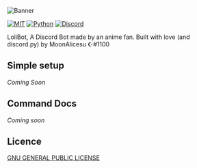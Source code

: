 ![Banner](https://i.imgur.com/Ks5IcqC.jpg)

[![MIT](https://img.shields.io/github/license/mashape/apistatus.svg?style=flat-square)](https://opensource.org/licenses/GNU-GENERAL-PUBLIC-LICENSE)
[![Python](https://img.shields.io/badge/Python-3.5%2B-green.svg?style=flat-square)](https://github.com/Aiyumii/Discord-Loli/)
[![Discord](https://discordapp.com/api/guilds/421170296004018177/widget.png)](https://discord.gg/cpMkxRP) 

LoliBot, A Discord Bot made by an anime fan. Built with love (and discord.py) by MoonAlicesu ☪#1100

## Simple setup

_Coming Soon_

## Command Docs
*Coming soon*


## Licence
[GNU GENERAL PUBLIC LICENSE](https://github.com/Aiyumii/Discord-Loli/blob/master/LICENSE)

